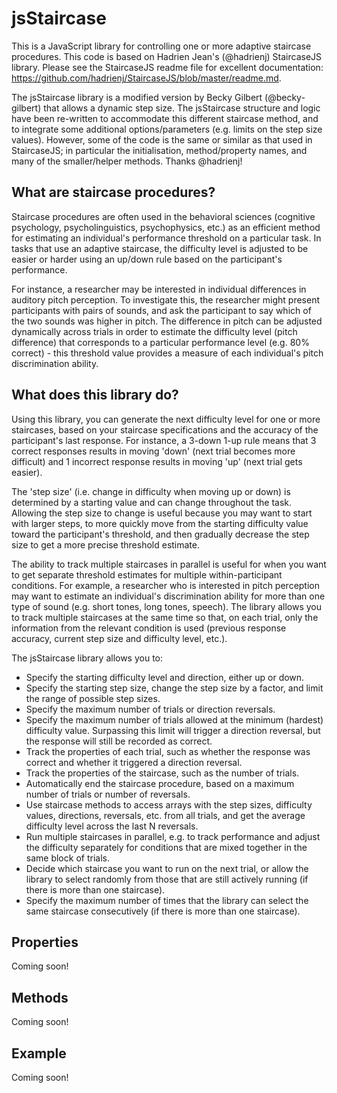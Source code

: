 # jsStaircase

This is a JavaScript library for controlling one or more adaptive staircase procedures. This code is based on Hadrien Jean's (@hadrienj) StaircaseJS library. Please see the StaircaseJS readme file for excellent documentation: https://github.com/hadrienj/StaircaseJS/blob/master/readme.md. 

The jsStaircase library is a modified version by Becky Gilbert (@becky-gilbert) that allows a dynamic step size. The jsStaircase structure and logic have been re-written to accommodate this different staircase method, and to integrate some additional options/parameters (e.g. limits on the step size values). However, some of the code is the same or similar as that used in StaircaseJS; in particular the initialisation, method/property names, and many of the smaller/helper methods. Thanks @hadrienj!

## What are staircase procedures?
Staircase procedures are often used in the behavioral sciences (cognitive psychology, psycholinguistics, psychophysics, etc.) as an efficient method for estimating an individual's performance threshold on a particular task. In tasks that use an adaptive staircase, the difficulty level is adjusted to be easier or harder using an up/down rule based on the participant's performance. 

For instance, a researcher may be interested in individual differences in auditory pitch perception. To investigate this, the researcher might present participants with pairs of sounds, and ask the participant to say which of the two sounds was higher in pitch. The difference in pitch can be adjusted dynamically across trials in order to estimate the difficulty level (pitch difference) that corresponds to a particular performance level (e.g. 80% correct) - this threshold value provides a measure of each individual's pitch discrimination ability. 

## What does this library do?
Using this library, you can generate the next difficulty level for one or more staircases, based on your staircase specifications and the accuracy of the participant's last response. For instance, a 3-down 1-up rule means that 3 correct responses results in moving 'down' (next trial becomes more difficult) and 1 incorrect response results in moving 'up' (next trial gets easier). 

The 'step size' (i.e. change in difficulty when moving up or down) is determined by a starting value and can change throughout the task. Allowing the step size to change is useful because you may want to start with larger steps, to more quickly move from the starting difficulty value toward the participant's threshold, and then gradually decrease the step size to get a more precise threshold estimate. 

The ability to track multiple staircases in parallel is useful for when you want to get separate threshold estimates for multiple within-participant conditions. For example, a researcher who is interested in pitch perception may want to estimate an individual's discrimination ability for more than one type of sound (e.g. short tones, long tones, speech). The library allows you to track multiple staircases at the same time so that, on each trial, only the information from the relevant condition is used (previous response accuracy, current step size and difficulty level, etc.). 

The jsStaircase library allows you to:
- Specify the starting difficulty level and direction, either up or down.
- Specify the starting step size, change the step size by a factor, and limit the range of possible step sizes.
- Specify the maximum number of trials or direction reversals.
- Specify the maximum number of trials allowed at the minimum (hardest) difficulty value. Surpassing this limit will trigger a direction reversal, but the response will still be recorded as correct.
- Track the properties of each trial, such as whether the response was correct and whether it triggered a direction reversal.
- Track the properties of the staircase, such as the number of trials.
- Automatically end the staircase procedure, based on a maximum number of trials or number of reversals.
- Use staircase methods to access arrays with the step sizes, difficulty values, directions, reversals, etc. from all trials, and get the average difficulty level across the last N reversals.
- Run multiple staircases in parallel, e.g. to track performance and adjust the difficulty separately for conditions that are mixed together in the same block of trials.
- Decide which staircase you want to run on the next trial, or allow the library to select randomly from those that are still actively running (if there is more than one staircase).
- Specify the maximum number of times that the library can select the same staircase consecutively (if there is more than one staircase).

## Properties
Coming soon!

## Methods
Coming soon!

## Example
Coming soon!
